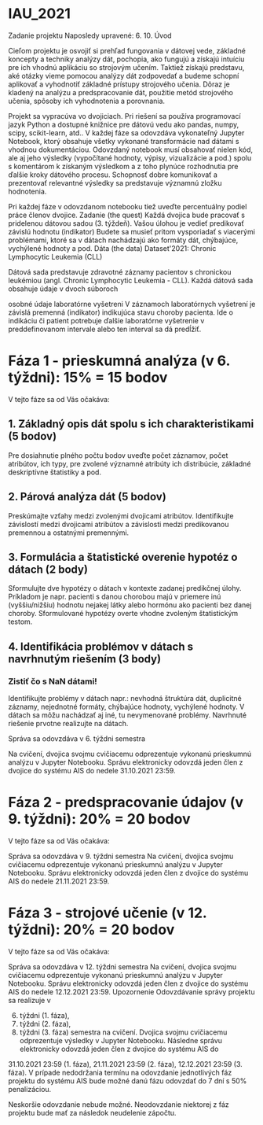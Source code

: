 # IAU_2021


Zadanie projektu
Naposledy upravené: 6. 10.
Úvod

Cieľom projektu je osvojiť si prehľad fungovania v dátovej vede, základné koncepty a techniky analýzy dát, pochopia, ako fungujú a získajú intuíciu pre ich vhodnú aplikáciu so strojovým učením. Taktiež získajú predstavu, aké otázky vieme pomocou analýzy dát zodpovedať a budeme schopní aplikovať a vyhodnotiť základné prístupy strojového učenia. Dôraz je kladený na analýzu a predspracovanie dát, použitie metód strojového učenia, spôsoby ich vyhodnotenia a porovnania.
 
Projekt sa vypracúva vo dvojiciach. Pri riešení sa používa programovací jazyk Python a dostupné knižnice pre dátovú vedu ako pandas, numpy, scipy, scikit-learn, atd.. V každej fáze sa odovzdáva vykonateľný Jupyter Notebook, ktorý obsahuje všetky vykonané transformácie nad dátami s vhodnou dokumentáciou. Odovzdaný notebook musí obsahovať nielen kód, ale aj jeho výsledky (vypočítané hodnoty, výpisy, vizualizácie a pod.) spolu s komentárom k získaným výsledkom a z toho plynúce rozhodnutia pre ďalšie kroky dátového procesu. Schopnosť dobre komunikovať a prezentovať relevantné výsledky sa predstavuje významnú zložku hodnotenia.
 
Pri každej fáze v odovzdanom notebooku tiež uveďte percentuálny podiel práce členov dvojice.
Zadanie (the quest)
Každá dvojica bude pracovať s pridelenou dátovou sadou (3. týždeň).
Vašou úlohou je vedieť predikovať závislú hodnotu (indikator)
Budete sa musieť pritom vysporiadať s viacerými problémami, ktoré sa v dátach nachádzajú ako formáty dát, chýbajúce, vychýlené hodnoty a pod.
Dáta (the data)
Dataset'2021: Chronic Lymphocytic Leukemia (CLL)

Dátová sada predstavuje zdravotné záznamy pacientov s chronickou leukémiou (angl. Chronic Lymphocytic Leukemia - CLL). Každá dátová sada obsahuje údaje v dvoch súboroch

osobné údaje
laboratórne vyšetreni
V záznamoch laboratórnych vyšetrení je závislá premenná (indikator) indikujúca stavu choroby pacienta. Ide o indikáciu či patient potrebuje ďalšie laboratórne vyšetrenie v preddefinovanom intervale alebo ten interval sa dá predĺžiť.

# Fáza 1 - prieskumná analýza (v 6. týždni): 15% = 15 bodov
V tejto fáze sa od Vás očakáva:
 
## 1. Základný opis dát spolu s ich charakteristikami (5 bodov)
Pre dosiahnutie plného počtu bodov uveďte
počet záznamov,
počet atribútov,
ich typy,
pre zvolené významné atribúty ich distribúcie, základné deskriptívne štatistiky a pod.
## 2. Párová analýza dát (5 bodov)
Preskúmajte vzťahy medzi zvolenými dvojicami atribútov.
Identifikujte závislostí medzi dvojicami atribútov a závislosti medzi predikovanou premennou a ostatnými premennými.
## 3. Formulácia a štatistické overenie hypotéz o dátach (2 body)
Sformulujte dve hypotézy o dátach v kontexte zadanej predikčnej úlohy. Príkladom je napr. pacienti s danou chorobou majú v priemere inú (vyššiu/nižšiu) hodnotu nejakej látky alebo hormónu ako pacienti bez danej choroby.
Sformulované hypotézy overte vhodne zvoleným štatistickým testom.
## 4. Identifikácia problémov v dátach s navrhnutým riešením (3 body)
### **Zistiť čo s NaN dátami!**
Identifikujte problémy v dátach napr.: nevhodná štruktúra dát, duplicitné záznamy, nejednotné formáty, chýbajúce hodnoty, vychýlené hodnoty. V dátach sa môžu nachádzať aj iné, tu nevymenované problémy.
Navrhnuté riešenie prvotne realizujte na dátach.

 
Správa sa odovzdáva v 6. týždni semestra

Na cvičení, dvojica svojmu cvičiacemu odprezentuje vykonanú prieskumnú analýzu v Jupyter Notebooku.
Správu elektronicky odovzdá jeden člen z dvojice do systému AIS do nedele 31.10.2021 23:59.

# Fáza 2 - predspracovanie údajov (v 9. týždni): 20% = 20 bodov
V tejto fáze sa od Vás očakáva:
 
Správa sa odovzdáva v 9. týždni semestra
Na cvičení, dvojica svojmu cvičiacemu odprezentuje vykonanú prieskumnú analýzu v Jupyter Notebooku.
Správu elektronicky odovzdá jeden člen z dvojice do systému AIS do nedele 21.11.2021 23:59.

# Fáza 3 - strojové učenie (v 12. týždni): 20% = 20 bodov
V tejto fáze sa od Vás očakáva:
 
Správa sa odovzdáva v 12. týždni semestra
Na cvičení, dvojica svojmu cvičiacemu odprezentuje vykonanú prieskumnú analýzu v Jupyter Notebooku.
Správu elektronicky odovzdá jeden člen z dvojice do systému AIS do nedele 12.12.2021 23:59.
Upozornenie
Odovzdávanie správy projektu sa realizuje v

6. týždni (1. fáza),
9. týždni (2. fáza),
12. týždni (3. fáza) semestra na cvičení.
Dvojica svojmu cvičiacemu odprezentuje výsledky v Jupyter Notebooku. Následne správu elektronicky odovzdá jeden člen z dvojice do systému AIS do

31.10.2021 23:59 (1. fáza), 
21.11.2021 23:59 (2. fáza),
12.12.2021 23:59 (3. fáza).
V prípade nedodržania termínu na odovzdanie jednotlivých fáz projektu do systému AIS bude možné danú fázu odovzdať do 7 dní s 50% penalizáciou.

Neskoršie odovzdanie nebude možné.
Neodovzdanie niektorej z fáz projektu bude mať za následok neudelenie zápočtu.